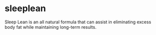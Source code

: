 # sleeplean
Sleep Lean is an all natural formula that can assist in eliminating excess body fat while maintaining long-term results.

